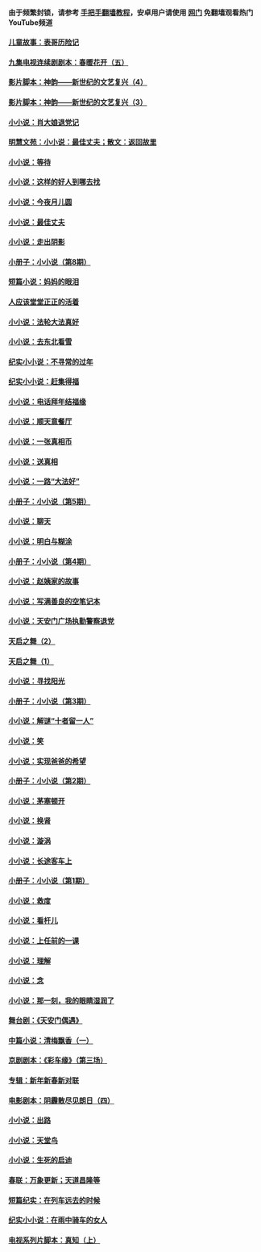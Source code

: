 #### 由于频繁封锁，请参考 [手把手翻墙教程](https://github.com/gfw-breaker/guides/wiki/)，安卓用户请使用 [网门](https://github.com/gfw-breaker/nogfw/blob/master/dl.md?t=04291401) 免翻墙观看热门YouTube频道 

#### [儿童故事：表哥历险记](../pages/328/383535.md?t=04291401) 

#### [九集电视连续剧剧本：春暖花开（五）](../pages/328/275919.md?t=04291401) 

#### [影片脚本：神韵——新世纪的文艺复兴（4）](../pages/328/266089.md?t=04291401) 

#### [影片脚本：神韵——新世纪的文艺复兴（3）](../pages/328/266087.md?t=04291401) 

#### [小小说：肖大娘退党记](../pages/328/239807.md?t=04291401) 

#### [明慧文苑：小小说：最佳丈夫；散文：返回故里](../pages/328/3439.md?t=04291401) 

#### [小小说：等待](../pages/328/223927.md?t=04291401) 

#### [小小说：这样的好人到哪去找](../pages/328/209396.md?t=04291401) 

#### [小小说：今夜月儿圆](../pages/328/193588.md?t=04291401) 

#### [小小说：最佳丈夫](../pages/328/190938.md?t=04291401) 

#### [小小说：走出阴影](../pages/328/190744.md?t=04291401) 

#### [小册子：小小说（第8期）](../pages/328/188202.md?t=04291401) 

#### [短篇小说：妈妈的眼泪](../pages/328/187712.md?t=04291401) 

#### [人应该堂堂正正的活着](../pages/328/182430.md?t=04291401) 

#### [小小说：法轮大法真好](../pages/328/174669.md?t=04291401) 

#### [小小说：去东北看雪](../pages/328/173882.md?t=04291401) 

#### [纪实小小说：不寻常的过年](../pages/328/173187.md?t=04291401) 

#### [纪实小小说：赶集得福](../pages/328/172652.md?t=04291401) 

#### [小小说：电话拜年结福缘](../pages/328/172533.md?t=04291401) 

#### [小小说：顺天意餐厅](../pages/328/170182.md?t=04291401) 

#### [小小说：一张真相币](../pages/328/169410.md?t=04291401) 

#### [小小说：送真相](../pages/328/166713.md?t=04291401) 

#### [小小说：一路“大法好”](../pages/328/162016.md?t=04291401) 

#### [小册子：小小说（第5期）](../pages/328/161131.md?t=04291401) 

#### [小小说：聊天](../pages/328/159640.md?t=04291401) 

#### [小小说：明白与糊涂](../pages/328/158101.md?t=04291401) 

#### [小册子：小小说（第4期）](../pages/328/158006.md?t=04291401) 

#### [小小说：赵姨家的故事](../pages/328/157843.md?t=04291401) 

#### [小小说：写满善良的空笔记本](../pages/328/157382.md?t=04291401) 

#### [小小说：天安门广场执勤警察退党](../pages/328/156982.md?t=04291401) 

#### [天启之舞（2）](../pages/328/153440.md?t=04291401) 

#### [天启之舞（1）](../pages/328/153439.md?t=04291401) 

#### [小小说：寻找阳光](../pages/328/153065.md?t=04291401) 

#### [小册子：小小说（第3期）](../pages/328/151715.md?t=04291401) 

#### [小小说：解谜“十者留一人”](../pages/328/148967.md?t=04291401) 

#### [小小说：笑](../pages/328/148905.md?t=04291401) 

#### [小小说：实现爸爸的希望](../pages/328/148096.md?t=04291401) 

#### [小册子：小小说（第2期）](../pages/328/147214.md?t=04291401) 

#### [小小说：茅塞顿开](../pages/328/147030.md?t=04291401) 

#### [小小说：换肾](../pages/328/146770.md?t=04291401) 

#### [小小说：漩涡](../pages/328/146683.md?t=04291401) 

#### [小小说：长途客车上](../pages/328/145076.md?t=04291401) 

#### [小册子：小小说（第1期）](../pages/328/143963.md?t=04291401) 

#### [小小说：救度](../pages/328/143927.md?t=04291401) 

#### [小小说：看杆儿](../pages/328/142137.md?t=04291401) 

#### [小小说：上任前的一课](../pages/328/140808.md?t=04291401) 

#### [小小说：理解](../pages/328/140476.md?t=04291401) 

#### [小小说：念](../pages/328/139513.md?t=04291401) 

#### [小小说：那一刻，我的眼睛湿润了](../pages/328/138476.md?t=04291401) 

#### [舞台剧：《天安门偶遇》](../pages/328/117155.md?t=04291401) 

#### [中篇小说：清梅飘香（一）](../pages/328/101058.md?t=04291401) 

#### [京剧剧本：《彩车缘》（第三场）](../pages/328/96434.md?t=04291401) 

#### [专辑：新年新春新对联](../pages/328/94991.md?t=04291401) 

#### [电影剧本：阴霾散尽见朗日（四）](../pages/328/87081.md?t=04291401) 

#### [小小说：出路](../pages/328/84848.md?t=04291401) 

#### [小小说：天堂鸟](../pages/328/83084.md?t=04291401) 

#### [小小说：生死的启迪](../pages/328/70977.md?t=04291401) 

#### [春联：万象更新；天道昌隆等](../pages/328/64588.md?t=04291401) 

#### [短篇纪实：在列车远去的时候](../pages/328/62641.md?t=04291401) 

#### [纪实小小说：在雨中骑车的女人](../pages/328/56184.md?t=04291401) 

#### [电视系列片脚本：真知（上） ](../pages/328/55277.md?t=04291401) 

